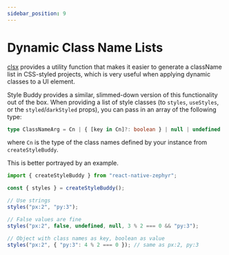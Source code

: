 ```yaml
---
sidebar_position: 9
---
```


# Dynamic Class Name Lists

[clsx](https://github.com/lukeed/clsx#readme) provides a utility function that makes it easier to generate a className list in CSS-styled projects, which is very useful when applying dynamic classes to a UI element.

Style Buddy provides a similar, slimmed-down version of this functionality out of the box. When providing a list of style classes (to `styles`, `useStyles`, or the `styled`/`darkStyled` props), you can pass in an array of the following type:

```ts
type ClassNameArg = Cn | { [key in Cn]?: boolean } | null | undefined | false;
```

where `Cn` is the type of the class names defined by your instance from `createStyleBuddy`.

This is better portrayed by an example.

```ts
import { createStyleBuddy } from "react-native-zephyr";

const { styles } = createStyleBuddy();

// Use strings
styles("px:2", "py:3");

// False values are fine
styles("px:2", false, undefined, null, 3 % 2 === 0 && "py:3");

// Object with class names as key, boolean as value
styles("px:2", { "py:3": 4 % 2 === 0 }); // same as px:2, py:3
```
